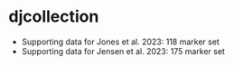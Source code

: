 # djcollection
*  Supporting data for Jones et al. 2023: 118 marker set
*  Supporting data for Jensen et al. 2023: 175 marker set
